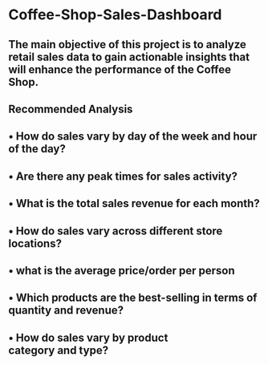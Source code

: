 # Coffee-Shop-Sales-Dashboard

## The main objective of this project is to analyze retail sales data to gain actionable insights that will enhance the performance of the Coffee Shop.

## Recommended Analysis

## • How do sales vary by day of the week and hour of the day?

## • Are there any peak times for sales activity?

## • What is the total sales revenue for each month?

## • How do sales vary across different store locations?

## • what is the average price/order per person

## • Which products are the best-selling in terms of quantity and revenue?

## • How do sales vary by product category and type?
